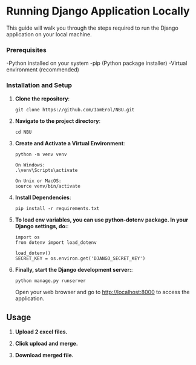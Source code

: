 # Running Django Application Locally
This guide will walk you through the steps required to run the Django application on your local machine.

### Prerequisites
-Python installed on your system
-pip (Python package installer)
-Virtual environment (recommended)

### Installation and Setup

1. **Clone the repository**:

   ```
   git clone https://github.com/IamErol/NBU.git
   ```

2. **Navigate to the project directory**:

   ```
   cd NBU
   ```

3. **Create and Activate a Virtual Environment**:

   ```
   python -m venv venv

   On Windows:
   .\venv\Scripts\activate
   
   On Unix or MacOS:
   source venv/bin/activate
   ```
4. **Install Dependencies**:

   ```
   pip install -r requirements.txt
   ```
   
5. **To load env variables, you can use python-dotenv package. In your Django settings, do:**:

   ```
   import os
   from dotenv import load_dotenv
    
   load_dotenv()
   SECRET_KEY = os.environ.get('DJANGO_SECRET_KEY')
   ```

6. **Finally, start the Django development server:**:
   ```
   python manage.py runserver
   ```

   Open your web browser and go to [http://localhost:8000](http://localhost:8000) to access the application.


## Usage

1. **Upload 2 excel files.**

2. **Click upload and merge.**

3. **Download merged file.**






